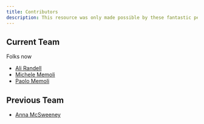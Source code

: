 ```yaml
---
title: Contributors
description: This resource was only made possible by these fantastic people.
---
```


## Current Team

Folks now

- [Ali Randell](./Ali-Randell)
- [Michele Memoli](./Michele-Memoli)
- [Paolo Memoli](./Paolo-Memoli)

## Previous Team

- [Anna McSweeney](./Anna-McSweeney)
